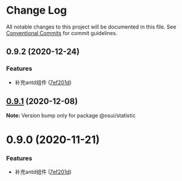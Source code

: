 # Change Log

All notable changes to this project will be documented in this file.
See [Conventional Commits](https://conventionalcommits.org) for commit guidelines.

## 0.9.2 (2020-12-24)


### Features

* 补充antd组件 ([7ef201d](https://gitee.com/gitee-fe/osui/tree/master/commits/7ef201df7efb9b3bbc0597fac45962c49c13533c))





## [0.9.1](https://gitee.com/gitee-fe/osui/tree/master/compare/@osui/statistic@0.9.0...@osui/statistic@0.9.1) (2020-12-08)

**Note:** Version bump only for package @osui/statistic





# 0.9.0 (2020-11-21)


### Features

* 补充antd组件 ([7ef201d](https://gitee.com/gitee-fe/osui/tree/master/commits/7ef201df7efb9b3bbc0597fac45962c49c13533c))
